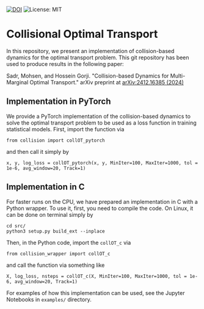 [![DOI](https://zenodo.org/badge/DOI/10.48550/arXiv.2412.16385.svg)](https://doi.org/10.48550/arXiv.2412.16385)
![License: MIT](https://img.shields.io/badge/License-MIT-yellow.svg)

# Collisional Optimal Transport

In this repository, we present an implementation of collision-based dynamics for the optimal transport problem. This git repository has been used to produce results in the following paper:

Sadr, Mohsen, and Hossein Gorji. "Collision-based Dynamics for Multi-Marginal Optimal Transport." arXiv preprint at [arXiv:2412.16385 (2024)](https://doi.org/10.48550/arXiv.2412.16385)

##  Implementation in PyTorch
We provide a PyTorch implementation of the collision-based dynamics to solve the optimal transport problem to be used as a loss function in training statistical models. First, import the function via
```
from collision import collOT_pytorch
```
and then call it simply by
```
x, y, log_loss = collOT_pytorch(x, y, MinIter=100, MaxIter=1000, tol = 1e-6, avg_window=20, Track=1)
```

## Implementation in C
For faster runs on the CPU, we have prepared an implementation in C with a Python wrapper. To use it, first, you need to compile the code. On Linux, it can be done on terminal simply by

```
cd src/
python3 setup.py build_ext --inplace
```

Then, in the Python code, import the ```collOT_c``` via
```
from collision_wrapper import collOT_c
```
and call the function via something like
```
X, log_loss, nsteps = collOT_c(X, MinIter=100, MaxIter=1000, tol = 1e-6, avg_window=20, Track=1)
```

For examples of how this implementation can be used, see the Jupyter Notebooks in ```examples/``` directory.
